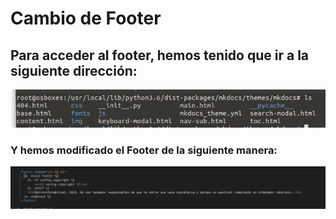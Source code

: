 # Cambio de Footer

## Para acceder al footer, hemos tenido que ir a la siguiente dirección:

![Screenshot](img/1.png)

### Y hemos modificado el Footer de la siguiente manera:

![Screenshot](img/2.png)